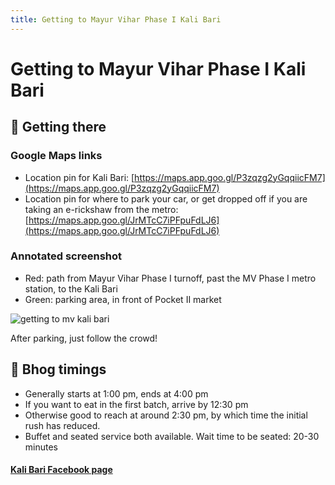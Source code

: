 ```yaml
---
title: Getting to Mayur Vihar Phase I Kali Bari
---
```


# Getting to Mayur Vihar Phase I Kali Bari

## 📌 Getting there

### Google Maps links

* Location pin for Kali Bari: [https://maps.app.goo.gl/P3zqzg2yGqqiicFM7](https://maps.app.goo.gl/P3zqzg2yGqqiicFM7)
* Location pin for where to park your car, or get dropped off if you are taking an e-rickshaw from the metro: [https://maps.app.goo.gl/JrMTcC7iPFpuFdLJ6](https://maps.app.goo.gl/JrMTcC7iPFpuFdLJ6)

### Annotated screenshot

* Red: path from Mayur Vihar Phase I turnoff, past the MV Phase I metro station, to the Kali Bari
* Green: parking area, in front of Pocket II market

![getting to mv kali bari](https://github.com/soura-b/soura-b.github.io/assets/20471068/909de156-8b8a-4c48-9d63-c5b27f5e86d7)

After parking, just follow the crowd!

## 🍛 Bhog timings

* Generally starts at 1:00 pm, ends at 4:00 pm
* If you want to eat in the first batch, arrive by 12:30 pm
* Otherwise good to reach at around 2:30 pm, by which time the initial rush has reduced.
* Buffet and seated service both available. Wait time to be seated: 20-30 minutes

#### [Kali Bari Facebook page](https://www.facebook.com/groups/299513623410080)
